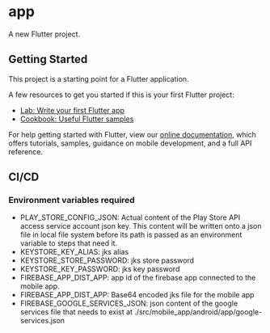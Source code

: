 # app

A new Flutter project.

## Getting Started

This project is a starting point for a Flutter application.

A few resources to get you started if this is your first Flutter project:

- [Lab: Write your first Flutter app](https://flutter.dev/docs/get-started/codelab)
- [Cookbook: Useful Flutter samples](https://flutter.dev/docs/cookbook)

For help getting started with Flutter, view our
[online documentation](https://flutter.dev/docs), which offers tutorials,
samples, guidance on mobile development, and a full API reference.

## CI/CD

### Environment variables required

- PLAY_STORE_CONFIG_JSON: Actual content of the Play Store API access service account json key. This content will be written onto a json file in local file system before its path is passed as an environment variable to steps that need it.
- KEYSTORE_KEY_ALIAS: jks alias
- KEYSTORE_STORE_PASSWORD: jks store password
- KEYSTORE_KEY_PASSWORD: jks key password
- FIREBASE_APP_DIST_APP: app id of the firebase app connected to the mobile app.
- FIREBASE_APP_DIST_APP: Base64 encoded jks file for the mobile app
- FIREBASE_GOOGLE_SERVICES_JSON: json content of the google services file that needs to exist at ./src/mobile_app/android/app/google-services.json
